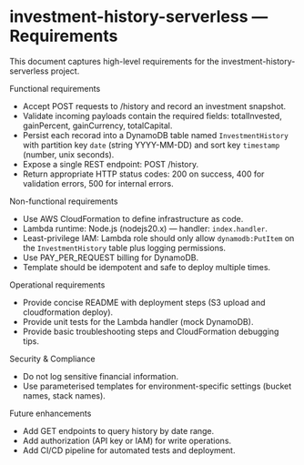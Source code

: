 # investment-history-serverless — Requirements

This document captures high-level requirements for the investment-history-serverless project.

Functional requirements
- Accept POST requests to /history and record an investment snapshot.
- Validate incoming payloads contain the required fields: totalInvested, gainPercent, gainCurrency, totalCapital.
- Persist each recorad into a DynamoDB table named `InvestmentHistory` with partition key `date` (string YYYY-MM-DD) and sort key `timestamp` (number, unix seconds).
- Expose a single REST endpoint: POST /history.
- Return appropriate HTTP status codes: 200 on success, 400 for validation errors, 500 for internal errors.

Non-functional requirements
- Use AWS CloudFormation to define infrastructure as code.
- Lambda runtime: Node.js (nodejs20.x) — handler: `index.handler`.
- Least-privilege IAM: Lambda role should only allow `dynamodb:PutItem` on the `InvestmentHistory` table plus logging permissions.
- Use PAY_PER_REQUEST billing for DynamoDB.
- Template should be idempotent and safe to deploy multiple times.

Operational requirements
- Provide concise README with deployment steps (S3 upload and cloudformation deploy).
- Provide unit tests for the Lambda handler (mock DynamoDB).
- Provide basic troubleshooting steps and CloudFormation debugging tips.

Security & Compliance
- Do not log sensitive financial information.
- Use parameterised templates for environment-specific settings (bucket names, stack names).

Future enhancements
- Add GET endpoints to query history by date range.
- Add authorization (API key or IAM) for write operations.
- Add CI/CD pipeline for automated tests and deployment.
